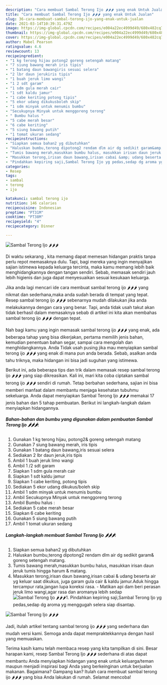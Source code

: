 ```yaml
---
description: "Cara membuat Sambal Terong Ijo 🌶🌶🌶 yang enak Untuk Jualan"
title: "Cara membuat Sambal Terong Ijo 🌶🌶🌶 yang enak Untuk Jualan"
slug: 36-cara-membuat-sambal-terong-ijo-yang-enak-untuk-jualan
date: 2021-03-14T10:39:31.479Z
image: https://img-global.cpcdn.com/recipes/e004a22ec4999d49/680x482cq70/sambal-terong-ijo-🌶🌶🌶-foto-resep-utama.jpg
thumbnail: https://img-global.cpcdn.com/recipes/e004a22ec4999d49/680x482cq70/sambal-terong-ijo-🌶🌶🌶-foto-resep-utama.jpg
cover: https://img-global.cpcdn.com/recipes/e004a22ec4999d49/680x482cq70/sambal-terong-ijo-🌶🌶🌶-foto-resep-utama.jpg
author: Mabel Pearson
ratingvalue: 4.6
reviewcount: 13
recipeingredient:
- "1 kg terong hijau potong2 goreng setengah matang"
- "7 siung bawang merah iris tipis"
- "1 batang daun bawangiris sesuai selera"
- "2 lbr daun jerukiris tipis"
- "1 buah jeruk limo wangi"
- "1 2 sdt garam"
- "1 sdm gula merah cair"
- "1 sdt kaldu jamur"
- "1 cabe keriting potong tipis"
- "5 ekor udang dikukusboleh skip"
- "1 sdm minyak untuk menumis bumbu"
- "Secukupnya Minyak untuk menggoreng terong"
- " Bumbu halus "
- "5 cabe merah besar"
- "6 cabe keriting"
- "5 siung bawang putih"
- "1 tomat ukuran sedang"
recipeinstructions:
- "Siapkan semua bahan2 yg dibutuhkan"
- "Haluskan bumbu,terong dipotong2 rendam dlm air dg sedikit garam&amp; goreng setengah matang."
- "Tumis bawang merah,masukkan bumbu halus, masukkan irisan daun jeruk tumis hingga harum &amp; matang."
- "Masukkan terong,irisan daun bawang,irisan cabai &amp; udang beserta air yg keluar saat dikukus, juga garam gula cair &amp; kaldu jamur.Aduk hingga tercampur rata,jangan lupa koreksi rasa. Matikan api dam beri perasan jeruk limo wangi,agar rasa dan aromanya lebih sedap"
- "Pindahkan kepiring saji,Sambal Terong Ijo yg pedas,sedap dg aroma yg menggugah selera siap disantap."
categories:
- Resep
tags:
- sambal
- terong
- ijo

katakunci: sambal terong ijo 
nutrition: 146 calories
recipecuisine: Indonesian
preptime: "PT31M"
cooktime: "PT38M"
recipeyield: "4"
recipecategory: Dinner

---
```



![Sambal Terong Ijo 🌶🌶🌶](https://img-global.cpcdn.com/recipes/e004a22ec4999d49/680x482cq70/sambal-terong-ijo-🌶🌶🌶-foto-resep-utama.jpg)

Di waktu  sekarang , kita memang dapat memesan hidangan praktis tanpa perlu repot memasaknya dulu. Tapi, bagi mereka yang ingin menyajikan sajian istimewa kepada keluarga tercinta, maka kamu memang lebih baik menghidangkannya dengan tangan sendiri. Sebab, memasak sendiri jauh lebih higienis dan juga dapat menyesuaikan sesuai kesukaan keluarga.

Jika anda lagi mencari ide cara membuat sambal terong ijo 🌶🌶🌶 yang nikmat dan sederhana,maka anda sudah berada di tempat yang tepat. Resep sambal terong ijo 🌶🌶🌶  sebenarnya mudah dilakukan jika anda melakukannya dengan cara yang benar. Tapi, anda tidak usah takut akan tidak berhasil dalam memasaknya 
sebab di artikel ini kita akan membahas sambal terong ijo 🌶🌶🌶 dengan tepat.  



Nah bagi kamu yang ingin memasak sambal terong ijo 🌶🌶🌶 yang enak, ada beberapa tahap yang bisa dikerjakan, pertama memilih jenis bahan, kemudian penentuan bahan segar, sampai cara mengolah dan menghidangkannya. Anda Tidak usah pusing jika mau menyiapkan sambal terong ijo 🌶🌶🌶 yang enak di mana pun anda berada. Sebab, asalkan anda  tahu triknya, maka hidangan ini bisa jadi suguhan yang istimewa.

Berikut ini, ada beberapa tips dan trik dalam memasak resep sambal terong ijo 🌶🌶🌶 yang siap dikreasikan. Kali ini, mari kita coba ciptakan sambal terong ijo 🌶🌶🌶 sendiri di rumah. Tetap berbahan sederhana, sajian ini bisa memberi manfaat dalam membantu menjaga kesehatan tubuhmu sekeluarga. Anda dapat menyiapkan Sambal Terong Ijo 🌶🌶🌶 memakai 17 jenis bahan dan 5 tahap pembuatan. Berikut ini langkah-langkah dalam menyiapkan hidangannya.

<!--inarticleads1-->

##### Bahan-bahan dan bumbu yang digunakan dalam pembuatan Sambal Terong Ijo 🌶🌶🌶:

1. Gunakan 1 kg terong hijau, potong2&amp; goreng setengah matang
1. Gunakan 7 siung bawang merah, iris tipis
1. Gunakan 1 batang daun bawang,iris sesuai selera
1. Sediakan 2 lbr daun jeruk,iris tipis
1. Ambil 1 buah jeruk limo wangi
1. Ambil 1 /2 sdt garam
1. Siapkan 1 sdm gula merah cair
1. Siapkan 1 sdt kaldu jamur
1. Siapkan 1 cabe keriting, potong tipis
1. Sediakan 5 ekor udang dikukus/boleh skip
1. Ambil 1 sdm minyak untuk menumis bumbu
1. Ambil Secukupnya Minyak untuk menggoreng terong
1. Ambil  Bumbu halus :
1. Sediakan 5 cabe merah besar
1. Siapkan 6 cabe keriting
1. Gunakan 5 siung bawang putih
1. Ambil 1 tomat ukuran sedang




<!--inarticleads2-->

##### Langkah-langkah membuat Sambal Terong Ijo 🌶🌶🌶:

1. Siapkan semua bahan2 yg dibutuhkan
1. Haluskan bumbu,terong dipotong2 rendam dlm air dg sedikit garam&amp; goreng setengah matang.
1. Tumis bawang merah,masukkan bumbu halus, masukkan irisan daun jeruk tumis hingga harum &amp; matang.
1. Masukkan terong,irisan daun bawang,irisan cabai &amp; udang beserta air yg keluar saat dikukus, juga garam gula cair &amp; kaldu jamur.Aduk hingga tercampur rata,jangan lupa koreksi rasa. - Matikan api dam beri perasan jeruk limo wangi,agar rasa dan aromanya lebih sedap
<img src="//assets-global.cpcdn.com/assets/icons/button_play-2c75c40dde080a61004c1f40b05d8f140eaff45d7e9e6481dc71c63d2e7c4909.png" alt="Sambal Terong Ijo 🌶🌶🌶">1. Pindahkan kepiring saji,Sambal Terong Ijo yg pedas,sedap dg aroma yg menggugah selera siap disantap.
<img src="//assets-global.cpcdn.com/assets/icons/button_play-2c75c40dde080a61004c1f40b05d8f140eaff45d7e9e6481dc71c63d2e7c4909.png" alt="Sambal Terong Ijo 🌶🌶🌶">



Jadi, itulah artikel tentang  sambal terong ijo 🌶🌶🌶  yang sederhana dan mudah versi kami. Semoga anda dapat mempraktekkannya dengan hasil yang memuaskan. 

Terima kasih kamu telah membaca resep yang kita tampilkan di sini. Besar harapan kami, resep  Sambal Terong Ijo 🌶🌶🌶 sederhana di atas dapat membantu Anda menyiapkan hidangan yang enak untuk keluarga/teman maupun menjadi inspirasi bagi Anda yang berkeinginan untuk berjualan makanan. Bagaimana? Gampang kan? Itulah cara membuat sambal terong ijo 🌶🌶🌶 yang bisa Anda lakukan di rumah. Selamat mencoba!

